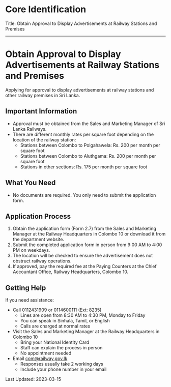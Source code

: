 # Core Identification
Title: Obtain Approval to Display Advertisements at Railway Stations and Premises

---
# Obtain Approval to Display Advertisements at Railway Stations and Premises

Applying for approval to display advertisements at railway stations and other railway premises in Sri Lanka.

## Important Information
- Approval must be obtained from the Sales and Marketing Manager of Sri Lanka Railways.
- There are different monthly rates per square foot depending on the location of the railway station:
  - Stations between Colombo to Polgahawela: Rs. 200 per month per square foot
  - Stations between Colombo to Aluthgama: Rs. 200 per month per square foot
  - Stations in other sections: Rs. 175 per month per square foot

## What You Need
- No documents are required. You only need to submit the application form.

## Application Process
1. Obtain the application form (Form 2.7) from the Sales and Marketing Manager at the Railway Headquarters in Colombo 10 or download it from the department website.
2. Submit the completed application form in person from 9:00 AM to 4:00 PM on weekdays.
3. The location will be checked to ensure the advertisement does not obstruct railway operations.
4. If approved, pay the required fee at the Paying Counters at the Chief Accountant Office, Railway Headquarters, Colombo 10.

## Getting Help
If you need assistance:
- Call 0112431909 or 0114600111 (Ext: 8235)
  - Lines are open from 8:30 AM to 4:30 PM, Monday to Friday
  - You can speak in Sinhala, Tamil, or English
  - Calls are charged at normal rates
- Visit the Sales and Marketing Manager at the Railway Headquarters in Colombo 10
  - Bring your National Identity Card
  - Staff can explain the process in person
  - No appointment needed
- Email com@railway.gov.lk
  - Responses usually take 2 working days
  - Include your phone number in your email

Last Updated: 2023-03-15